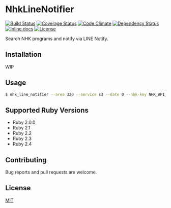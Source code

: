 # NhkLineNotifier

[![Build Status](https://travis-ci.org/emsk/nhk_line_notifier.svg?branch=master)](https://travis-ci.org/emsk/nhk_line_notifier)
[![Coverage Status](https://coveralls.io/repos/github/emsk/nhk_line_notifier/badge.svg?branch=master)](https://coveralls.io/github/emsk/nhk_line_notifier)
[![Code Climate](https://codeclimate.com/github/emsk/nhk_line_notifier/badges/gpa.svg)](https://codeclimate.com/github/emsk/nhk_line_notifier)
[![Dependency Status](https://gemnasium.com/badges/github.com/emsk/nhk_line_notifier.svg)](https://gemnasium.com/github.com/emsk/nhk_line_notifier)
[![Inline docs](http://inch-ci.org/github/emsk/nhk_line_notifier.svg?branch=master)](http://inch-ci.org/github/emsk/nhk_line_notifier)
[![License](https://img.shields.io/badge/license-MIT-blue.svg)](LICENSE.txt)

Search NHK programs and notify via LINE Notify.

## Installation

WIP

## Usage

```sh
$ nhk_line_notifier --area 320 --service s3 --date 0 --nhk-key NHK_API_KEY --line-key LINE_API_KEY --word ネコ
```

## Supported Ruby Versions

* Ruby 2.0.0
* Ruby 2.1
* Ruby 2.2
* Ruby 2.3
* Ruby 2.4

## Contributing

Bug reports and pull requests are welcome.

## License

[MIT](LICENSE.txt)
